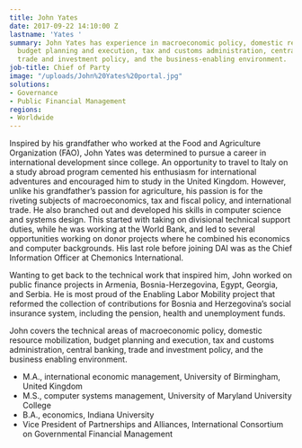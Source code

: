 ```yaml
---
title: John Yates
date: 2017-09-22 14:10:00 Z
lastname: 'Yates '
summary: John Yates has experience in macroeconomic policy, domestic resource mobilization,
  budget planning and execution, tax and customs administration, central banking,
  trade and investment policy, and the business-enabling environment.
job-title: Chief of Party
image: "/uploads/John%20Yates%20portal.jpg"
solutions:
- Governance
- Public Financial Management
regions:
- Worldwide
---
```


Inspired by his grandfather who worked at the Food and Agriculture Organization (FAO), John Yates was determined to pursue a career in international development since college. An opportunity to travel to Italy on a study abroad program cemented his enthusiasm for international adventures and encouraged him to study in the United Kingdom. However, unlike his grandfather’s passion for agriculture, his passion is for the riveting subjects of macroeconomics, tax and fiscal policy, and international trade. He also branched out and developed his skills in computer science and systems design. This started with taking on divisional technical support duties, while he was working at the World Bank, and led to several opportunities working on donor projects where he combined his economics and computer backgrounds. His last role before joining DAI was as the Chief Information Officer at Chemonics International. 

Wanting to get back to the technical work that inspired him, John worked on public finance projects in Armenia, Bosnia-Herzegovina, Egypt, Georgia, and Serbia. He is most proud of the Enabling Labor Mobility project that reformed the collection of contributions for Bosnia and Herzegovina’s social insurance system, including the pension, health and unemployment funds.

John covers the technical areas of macroeconomic policy, domestic resource mobilization, budget planning and execution, tax and customs administration, central banking, trade and investment policy, and the business enabling environment. 

* M.A., international economic management, University of Birmingham, United Kingdom
* M.S., computer systems management, University of Maryland University College
* B.A., economics, Indiana University 
* Vice President of Partnerships and Alliances, International Consortium on Governmental Financial Management